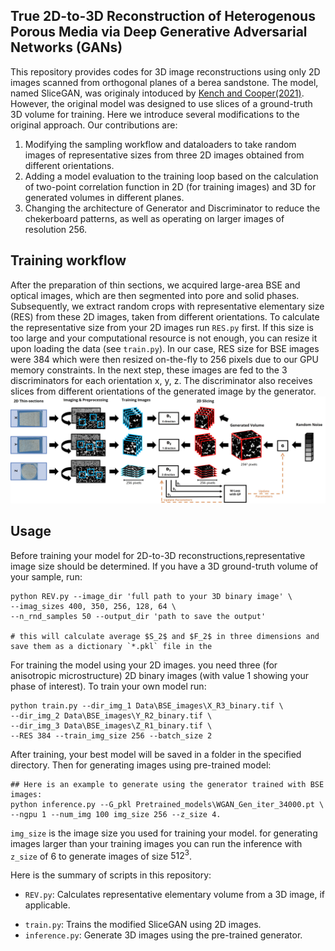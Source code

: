 ## True 2D-to-3D Reconstruction of Heterogenous Porous Media via Deep Generative Adversarial Networks (GANs)
 This repository provides codes for 3D image reconstructions using only 2D images scanned from orthogonal planes of a berea sandstone. The model, named SliceGAN, was originaly intoduced by [Kench and Cooper(2021)](https://github.com/stke9/SliceGAN). However, the original model was designed to use slices of a ground-truth 3D volume for training. Here we introduce several modifications to the original approach. Our contributions are:
 1) Modifying the sampling workflow and dataloaders to take random images of representative sizes from three 2D images obtained from different orientations.
 2) Adding a model evaluation to the training loop based on the calculation of two-point correlation function in 2D (for training images) and 3D for generated volumes in different planes.
 3) Changing the architecture of Generator and Discriminator to reduce the chekerboard patterns, as well as operating on larger images of resolution 256.

 ## Training workflow
 After the preparation of thin sections, we acquired large-area BSE and optical images, which are then segmented into pore and solid phases. Subsequently, we extract random crops with representative elementary size (RES) from these 2D images, taken from different orientations. To calculate the representative size from your 2D images run `RES.py` first. If this size is too large and your computational resource is not enough, you can resize it upon loading the data (see `train.py`). In our case, RES size for BSE images were 384 which were then resized on-the-fly to 256 pixels due to our GPU memory constraints. In the next step, these images are fed to the 3 discriminators for each orientation x, y, z. The discriminator also receives slices from different orientations of the generated image by the generator.
 ![](Fig1_Workflow.jpg)

 ## Usage
 Before training your model for 2D-to-3D reconstructions,representative image size should be determined. If you have a 3D ground-truth volume of your sample, run:
```
python REV.py --image_dir 'full path to your 3D binary image' \
--imag_sizes 400, 350, 256, 128, 64 \
--n_rnd_samples 50 --output_dir 'path to save the output'

# this will calculate average $S_2$ and $F_2$ in three dimensions and save them as a dictionary `*.pkl` file in the 
```

 For training the model using your 2D images. you need three (for anisotropic microstructure) 2D binary images (with value 1 showing your phase of interest). To train your own model run:
 ```
 python train.py --dir_img_1 Data\BSE_images\X_R3_binary.tif \
 --dir_img_2 Data\BSE_images\Y_R2_binary.tif \
 --dir_img_3 Data\BSE_images\Z_R1_binary.tif \
 --RES 384 --train_img_size 256 --batch_size 2

 ```

 After training, your best model will be saved in a folder in the specified directory. Then for generating images using pre-trained model:
 ```
 ## Here is an example to generate using the generator trained with BSE images:
 python inference.py --G_pkl Pretrained_models\WGAN_Gen_iter_34000.pt \
 --ngpu 1 --num_img 100 img_size 256 --z_size 4.

 ``` 
 `img_size` is the image size you used for training your model. for generating images larger than your training images you can run the inference with `z_size` of 6 to generate images of size $512^3$.

Here is the summary of scripts in this repository:
- ``REV.py``: Calculates representative elementary volume from a 3D image, if applicable.
<!-- - ``RES.py``: Calculate representative elementary size for 2D images. -->
- ``train.py``: Trains the modified SliceGAN using 2D images.
- ``inference.py``: Generate 3D images using the pre-trained generator.


 

 